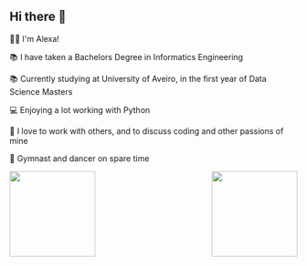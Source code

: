 ## Hi there 👋
👩‍💻 I'm Alexa!  

📚 I have taken a Bachelors Degree in Informatics Engineering

📚 Currently studying at University of Aveiro, in the first year of Data Science Masters

💻 Enjoying a lot working with Python

💬 I love to work with others, and to discuss coding and other passions of mine

🤸 Gymnast and dancer on spare time


<img align="left" height="150vh" src="https://github-readme-stats.vercel.app/api?username=alexandradecarvalho&show_icons=true&theme=vue&include_all_commits=true&count_private=true">
<img align="right" height="150vh" src="https://github-readme-stats.vercel.app/api/top-langs/?username=alexandradecarvalho&layout=compact&theme=vue" >
